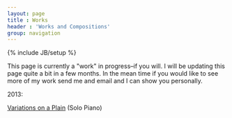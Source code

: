 ```yaml
---
layout: page
title : Works
header : 'Works and Compositions'
group: navigation
---
```

{% include JB/setup %}

This page is currently a "work" in progress–if you will. I will be updating this page quite a bit in a few months. In the mean time if you would like to see more of my work send me and email and I can show you personally.

2013:

[Variations on a Plain](http://zachberglund.com/2013/05/02/variations-on-a-plain/) (Solo Piano)